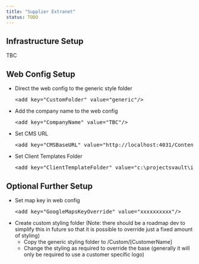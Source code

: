 ```yaml
---
title: "Supplier Extranet"
status: TODO
---
```


## Infrastructure Setup
TBC

## Web Config Setup
- Direct the web config to the generic style folder
	<pre>&lt;add key="CustomFolder" value="generic"/&gt;</pre>
- Add the company name to the web config
	<pre>&lt;add key="CompanyName" value="TBC"/&gt;</pre>
- Set CMS URL
	<pre>&lt;add key="CMSBaseURL" value="http://localhost:4031/Content/"/&gt;</pre>
- Set Client Templates Folder
	<pre>&lt;add key="ClientTemplateFolder" value="c:\projectsvault\ivector\clienttemplates\tcb\"/&gt;</pre>


## Optional Further Setup
- Set map key in web config
	<pre>&lt;add key="GoogleMapsKeyOverride" value="xxxxxxxxxx"/&gt;</pre>
- Create custom styling folder (Note: there should be a roadmap dev to simplify this in future so that it is possible to override just a fixed amount of styling)
	- Copy the generic styling folder to /Custom/[CustomerName]
	- Change the styling as required to override the base (generally it will only be required to use a customer specific logo)